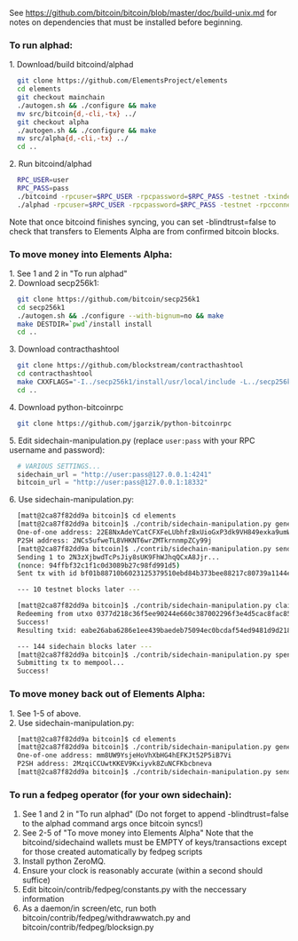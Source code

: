 See https://github.com/bitcoin/bitcoin/blob/master/doc/build-unix.md
for notes on dependencies that must be installed before beginning.

### To run alphad:

1\. Download/build bitcoind/alphad
```bash
  git clone https://github.com/ElementsProject/elements
  cd elements
  git checkout mainchain
  ./autogen.sh && ./configure && make
  mv src/bitcoin{d,-cli,-tx} ../
  git checkout alpha
  ./autogen.sh && ./configure && make
  mv src/alpha{d,-cli,-tx} ../
  cd ..
```
2\. Run bitcoind/alphad
```bash
  RPC_USER=user
  RPC_PASS=pass
  ./bitcoind -rpcuser=$RPC_USER -rpcpassword=$RPC_PASS -testnet -txindex -daemon
  ./alphad -rpcuser=$RPC_USER -rpcpassword=$RPC_PASS -testnet -rpcconnect=127.0.0.1 -rpcconnectport=18332 -tracksidechain=all -txindex -blindtrust=true -daemon
```
  Note that once bitcoind finishes syncing, you can set -blindtrust=false to check that transfers to Elements Alpha are from confirmed bitcoin blocks.

### To move money into Elements Alpha:

1\. See 1 and 2 in "To run alphad"  
2\. Download secp256k1:
```bash
  git clone https://github.com/bitcoin/secp256k1
  cd secp256k1
  ./autogen.sh && ./configure --with-bignum=no && make
  make DESTDIR=`pwd`/install install
  cd ..
```
3\. Download contracthashtool
```bash
  git clone https://github.com/blockstream/contracthashtool
  cd contracthashtool
  make CXXFLAGS="-I../secp256k1/install/usr/local/include -L../secp256k1/install/usr/local/lib -static"
  cd ..
```
4\. Download python-bitcoinrpc
```bash
  git clone https://github.com/jgarzik/python-bitcoinrpc
```
5\. Edit sidechain-manipulation.py (replace `user:pass` with your RPC username and password):
```python
  # VARIOUS SETTINGS...
  sidechain_url = "http://user:pass@127.0.0.1:4241"
  bitcoin_url = "http://user:pass@127.0.0.1:18332"
```
6\. Use sidechain-manipulation.py:
```bash
  [matt@2ca87f82dd9a bitcoin]$ cd elements
  [matt@2ca87f82dd9a bitcoin]$ ./contrib/sidechain-manipulation.py generate-one-of-one-multisig sidechain-wallet
  One-of-one address: 22E8NxAdeYCatCFXFeLUbhfzBxUioGxP3dk9VH849exka9umWLkxzRmFFEwsLKR1pjPeE8UZRkVEQ7uab
  P2SH address: 2NCs5ufweTL8VHKNT6wrZMTkrnnmpZCy99j
  [matt@2ca87f82dd9a bitcoin]$ ./contrib/sidechain-manipulation.py send-to-sidechain 2NCs5ufweTL8VHKNT6wrZMTkrnnmpZCy99j 1
  Sending 1 to 2N3zXjbwdTcPsJiy8sUK9FhWJhqQCxA8Jjr...
  (nonce: 94ffbf32c1f1c0d3089b27c98fd991d5)
  Sent tx with id bf01b88710b6023125379510ebd84b373bee88217c80739a1144e5e92b4ee2d0

  --- 10 testnet blocks later ---

  [matt@2ca87f82dd9a bitcoin]$ ./contrib/sidechain-manipulation.py claim-on-sidechain 2NCs5ufweTL8VHKNT6wrZMTkrnnmpZCy99j 94ffbf32c1f1c0d3089b27c98fd991d5 bf01b88710b6023125379510ebd84b373bee88217c80739a1144e5e92b4ee2d0
  Redeeming from utxo 0377d218c36f5ee90244e660c387002296f3e4d5cac8fac8530b07e4d3241ccf:0 (value 21000000, refund 20999999)
  Success!
  Resulting txid: eabe26aba6286e1ee439baedeb75094ec0bcdaf54ed9481d9d2183e8a6424755

  --- 144 sidechain blocks later ---
  [matt@2ca87f82dd9a bitcoin]$ ./contrib/sidechain-manipulation.py spend-from-claim eabe26aba6286e1ee439baedeb75094ec0bcdaf54ed9481d9d2183e8a6424755 22E8NxAdeYCatCFXFeLUbhfzBxUioGxP3dk9VH849exka9umWLkxzRmFFEwsLKR1pjPeE8UZRkVEQ7uab
  Submitting tx to mempool...
  Success!
```

### To move money back out of Elements Alpha:

1\. See 1-5 of above.  
2\. Use sidechain-manipulation.py:
```bash
  [matt@2ca87f82dd9a bitcoin]$ cd elements
  [matt@2ca87f82dd9a bitcoin]$ ./contrib/sidechain-manipulation.py generate-one-of-one-multisig mainchain-wallet
  One-of-one address: mm8UW9YsjeHoVhXbHG4hEFKJt52P5iB7Vi
  P2SH address: 2MzqiCCUwtKKEV9Kxiyvk8ZuNCFKbcbneva
  [matt@2ca87f82dd9a bitcoin]$ ./contrib/sidechain-manipulation.py send-to-mainchain 2MzqiCCUwtKKEV9Kxiyvk8ZuNCFKbcbneva 1
```

### To run a fedpeg operator (for your own sidechain):
  1. See 1 and 2 in "To run alphad" (Do not forget to append -blindtrust=false to the alphad command args once bitcoin syncs!)
  2. See 2-5 of "To move money into Elements Alpha"
 Note that the bitcoind/sidechaind wallets must be EMPTY of keys/transactions except for those created automatically by fedpeg scripts
  3. Install python ZeroMQ.
  4. Ensure your clock is reasonably accurate (within a second should suffice)
  5. Edit bitcoin/contrib/fedpeg/constants.py with the neccessary information
  6. As a daemon/in screen/etc, run both bitcoin/contrib/fedpeg/withdrawwatch.py and bitcoin/contrib/fedpeg/blocksign.py

